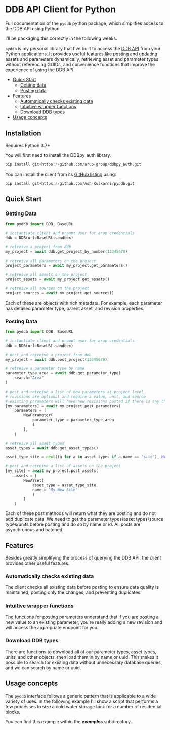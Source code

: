 # DDB API Client for Python

Full documentation of the `pyddb` python package, which simplifies access to the DDB API using Python.

I'll be packaging this correctly in the following weeks.

`pyddb` is my personal library that I've built to access the [DDB API](https://sandbox.ddb.arup.com/documentation) from your Python applications. It provides useful features like posting and updating assets and parameters dynamically, retrieving asset and parameter types without referencing GUIDs, and convenience functions that improve the experience of using the DDB API.

- [Quick Start](#quick-start)
  - [Getting data](#getting-data)
  - [Posting data](#posting-data)
- [Features](#features)
  - [Automatically checks existing data](#automatically-checks-existing-data)
  - [Intuitive wrapper functions](#intuitive-wrapper-functions)
  - [Download DDB types](#download-ddb-types)
- [Usage concepts](#usage-concepts)

## Installation

Requires Python 3.7+

You will first need to install the DDBpy_auth library.

```python
pip install git+https://github.com/arup-group/ddbpy_auth.git
```

You can install the client from its [GitHub listing](https://github.com/arup-group/pyddb) using:

```python
pip install git+https://github.com/Ash-Kulkarni/pyddb.git
```

## Quick Start

### Getting Data

```python
from pyddb import DDB, BaseURL

# instantiate client and prompt user for arup credentials
ddb = DDB(url=BaseURL.sandbox)

# retreive a project from ddb
my_project = await ddb.get_project_by_number(12345678)

# retreive all parameters on the project
project_parameters = await my_project.get_parameters()

# retreive all assets on the project
project_assets = await my_project.get_assets()

# retreive all sources on the project
project_sources = await my_project.get_sources()
```

Each of these are objects with rich metadata. For example, each parameter has detailed parameter type, parent asset, and revision properties.

### Posting Data

```python
from pyddb import DDB, BaseURL

# instantiate client and prompt user for arup credentials
ddb = DDB(url=BaseURL.sandbox)

# post and retreive a project from ddb
my_project = await ddb.post_project(12345678)

# retreive a parameter type by name
parameter_type_area = await ddb.get_parameter_type(
	search="Area"
)

# post and retreive a list of new parameters at project level
# revisions are optional and require a value, unit, and source
# existing parameters will have new revisions posted if there is any change
[my_parameters] = await my_project.post_parameters(
	parameters = [
		NewParameter(
			parameter_type = parameter_type_area
			)
		],
	)

# retreive all asset types
asset_types = await ddb.get_asset_types()

asset_type_site = next((a for a in asset_types if a.name == "site"), None)

# post and retreive a list of assets on the project
[my_site] = await my_project.post_assets(
	assets = [
		NewAsset(
			asset_type = asset_type_site,
			name = "My New Site"
			)
		]
	)
```

Each of these post methods will return what they are posting and do not add duplicate data. We need to get the parameter types/asset types/source types/units before posting and do so by name or id. All posts are asynchronous and batched.

## Features

Besides greatly simplifying the process of querying the DDB API, the client provides other useful features.

### Automatically checks existing data

The client checks all existing data before posting to ensure data quality is maintained, posting only the changes, and preventing duplicates.

### Intuitive wrapper functions

The functions for posting parameters understand that if you are posting a new value to an existing parameter, you're really adding a new revision and will access the appropriate endpoint for you.

### Download DDB types

There are functions to download all of our parameter types, asset types, units, and other objects, then load them in by name or uuid. This makes it possible to search for existing data without unnecessary database queries, and we can search by name or uuid.

## Usage concepts

The `pyddb` interface follows a generic pattern that is applicable to a wide variety of uses. In the following example I'll show a script that performs a few processes to size a cold water storage tank for a number of residential blocks.

You can find this example within the **_examples_** subdirectory.
